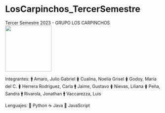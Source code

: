 # LosCarpinchos_TercerSemestre
Tercer Semestre 2023 - GRUPO LOS CARPINCHOS
<br>
<img width="150" src="https://upload.wikimedia.org/wikipedia/commons/thumb/9/99/Capivara%28Hydrochoerus_hydrochaeris%29.jpg/320px-Capivara%28Hydrochoerus_hydrochaeris%29.jpg"/>

Integrantes:
:mens: Amaro, Julio Gabriel
:womens: Cualina, Noelia Grisel
:womens: Godoy, María del C.
:womens: Herrera Rodriguez, Carla
:mens: Jaime, Gustavo
:womens: Nievas, Liliana
:womens: Peña, Sandra
:mens: Rivarola, Jonathan
:mens: Vaccarezza, Luis

Lenguajes:
:snake: Python
:coffee: Java
:beginner: JavaScript


